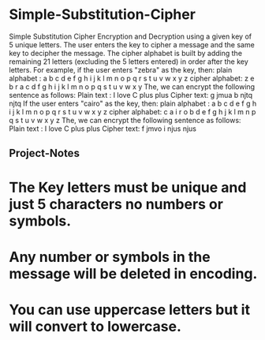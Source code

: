# Simple-Substitution-Cipher
Simple Substitution Cipher Encryption and Decryption
using a given key of 5 unique letters.
The user enters the key to cipher a message and the same key to decipher the message. The
cipher alphabet is built by adding the remaining 21 letters (excluding the 5 letters entered) in
order after the key letters. For example, if the user enters &quot;zebra&quot; as the key, then:
plain alphabet : a b c d e f g h i j k l m n o p q r s t u v w x y z
cipher alphabet: z e b r a c d f g h i j k l m n o p q s t u v w x y
The, we can encrypt the following sentence as follows:
Plain text : I love C plus plus
Cipher text: g jmua b njtq njtq
If the user enters &quot;cairo&quot; as the key, then:
plain alphabet : a b c d e f g h i j k l m n o p q r s t u v w x y z
cipher alphabet: c a i r o b d e f g h j k l m n p q s t u v w x y z
The, we can encrypt the following sentence as follows:
Plain text : I love C plus plus
Cipher text: f jmvo i njus njus

## Project-Notes
# The Key letters must be unique and just 5 characters no numbers or symbols.
# Any number or symbols in the message will be deleted in encoding.
# You can use uppercase letters but it will convert to lowercase.
